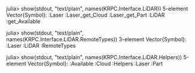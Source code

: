 julia> show(stdout, "text/plain", names(KRPC.Interface.LiDAR))
5-element Vector{Symbol}:
 :Laser
 :Laser_get_Cloud
 :Laser_get_Part
 :LiDAR
 :get_Available

julia> show(stdout, "text/plain", names(KRPC.Interface.LiDAR.RemoteTypes))
3-element Vector{Symbol}:
 :Laser
 :LiDAR
 :RemoteTypes

julia> show(stdout, "text/plain", names(KRPC.Interface.LiDAR.Helpers))
5-element Vector{Symbol}:
 :Available
 :Cloud
 :Helpers
 :Laser
 :Part